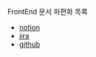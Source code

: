 FrontEnd 문서 파편화 목록
- [notion](https://www.notion.so/199a4f2a831e4bfea0dc93ac80455ea3)
- [jira](https://iwork.atlassian.net/jira/software/projects/IC/boards)
- [github](https://github.com/isos-consulting/WEB-MES-CLIENT/issues)
